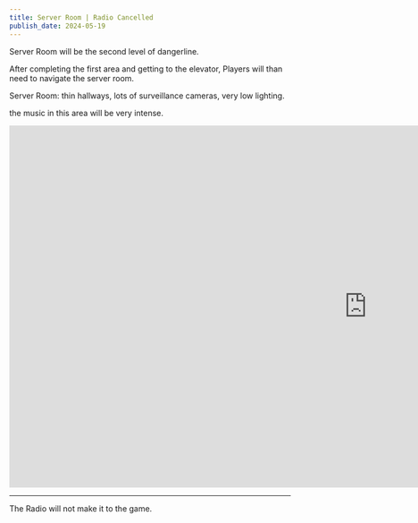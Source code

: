 ```yaml
---
title: Server Room | Radio Cancelled
publish_date: 2024-05-19
---
```



Server Room will be the second level of dangerline.

After completing the first area and getting to the elevator, Players will than need to navigate the server room.

Server Room: thin hallways, lots of surveillance cameras, very low lighting.


the music in this area will be very intense.

<iframe width="1280" height="648" src="https://www.youtube.com/embed/GFPWrrE2ji8" title="drone exp1 server room test" frameborder="0" allow="accelerometer; autoplay; clipboard-write; encrypted-media; gyroscope; picture-in-picture; web-share" referrerpolicy="strict-origin-when-cross-origin" allowfullscreen></iframe>

---

The Radio will not make it to the game.